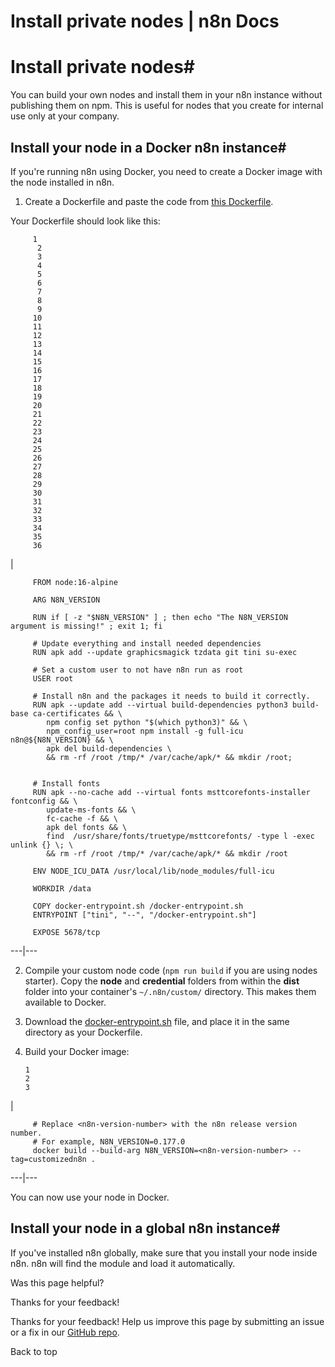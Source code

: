 # Install private nodes | n8n Docs

[ ](https://github.com/n8n-io/n8n-docs/edit/main/docs/integrations/creating-nodes/deploy/install-private-nodes.md "Edit this page")

# Install private nodes#

You can build your own nodes and install them in your n8n instance without publishing them on npm. This is useful for nodes that you create for internal use only at your company.

## Install your node in a Docker n8n instance#

If you're running n8n using Docker, you need to create a Docker image with the node installed in n8n. 

  1. Create a Dockerfile and paste the code from [this Dockerfile](https://github.com/n8n-io/n8n/blob/master/docker/images/n8n/Dockerfile).

Your Dockerfile should look like this:
         
         1
          2
          3
          4
          5
          6
          7
          8
          9
         10
         11
         12
         13
         14
         15
         16
         17
         18
         19
         20
         21
         22
         23
         24
         25
         26
         27
         28
         29
         30
         31
         32
         33
         34
         35
         36

| 
         
         FROM node:16-alpine
         
         ARG N8N_VERSION
         
         RUN if [ -z "$N8N_VERSION" ] ; then echo "The N8N_VERSION argument is missing!" ; exit 1; fi
         
         # Update everything and install needed dependencies
         RUN apk add --update graphicsmagick tzdata git tini su-exec
         
         # Set a custom user to not have n8n run as root
         USER root
         
         # Install n8n and the packages it needs to build it correctly.
         RUN apk --update add --virtual build-dependencies python3 build-base ca-certificates && \
         	npm config set python "$(which python3)" && \
         	npm_config_user=root npm install -g full-icu n8n@${N8N_VERSION} && \
         	apk del build-dependencies \
         	&& rm -rf /root /tmp/* /var/cache/apk/* && mkdir /root;
         
         
         # Install fonts
         RUN apk --no-cache add --virtual fonts msttcorefonts-installer fontconfig && \
         	update-ms-fonts && \
         	fc-cache -f && \
         	apk del fonts && \
         	find  /usr/share/fonts/truetype/msttcorefonts/ -type l -exec unlink {} \; \
         	&& rm -rf /root /tmp/* /var/cache/apk/* && mkdir /root
         
         ENV NODE_ICU_DATA /usr/local/lib/node_modules/full-icu
         
         WORKDIR /data
         
         COPY docker-entrypoint.sh /docker-entrypoint.sh
         ENTRYPOINT ["tini", "--", "/docker-entrypoint.sh"]
         
         EXPOSE 5678/tcp
           
  
---|---  
  
  2. Compile your custom node code (`npm run build` if you are using nodes starter). Copy the **node** and **credential** folders from within the **dist** folder into your container's `~/.n8n/custom/` directory. This makes them available to Docker.

  3. Download the [docker-entrypoint.sh](https://github.com/n8n-io/n8n/blob/master/docker/images/n8n/docker-entrypoint.sh) file, and place it in the same directory as your Dockerfile.

  4. Build your Docker image:
         
         1
         2
         3

| 
         
         # Replace <n8n-version-number> with the n8n release version number. 
         # For example, N8N_VERSION=0.177.0
         docker build --build-arg N8N_VERSION=<n8n-version-number> --tag=customizedn8n .
           
  
---|---  
  

You can now use your node in Docker.

## Install your node in a global n8n instance#

If you've installed n8n globally, make sure that you install your node inside n8n. n8n will find the module and load it automatically.

Was this page helpful? 

Thanks for your feedback! 

Thanks for your feedback! Help us improve this page by submitting an issue or a fix in our [GitHub repo](https://github.com/n8n-io/n8n-docs). 

Back to top